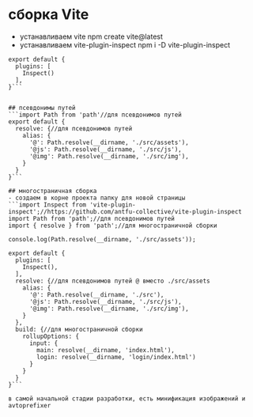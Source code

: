 # сборка Vite
- устанавливаем vite npm create vite@latest
- устанавливаем vite-plugin-inspect npm i -D vite-plugin-inspect
```import Inspect from 'vite-plugin-inspect'
export default {
  plugins: [
    Inspect()
  ],
}```


## псевдонимы путей
```import Path from 'path'//для псевдонимов путей
export default {
  resolve: {//для псевдонимов путей
    alias: {
      '@': Path.resolve(__dirname, './src/assets'),
      '@js': Path.resolve(__dirname, './src/js'),
      '@img': Path.resolve(__dirname, './src/img'),
    }
  }
}```

## многостраничная сборка
- создаем в корне проекта папку для новой страницы
```import Inspect from 'vite-plugin-inspect';//https://github.com/antfu-collective/vite-plugin-inspect
import Path from 'path';//для псевдонимов путей
import { resolve } from 'path';//для многостраничной сборки

console.log(Path.resolve(__dirname, './src/assets'));

export default {
  plugins: [
    Inspect(),
  ],
  resolve: {//для псевдонимов путей @ вместо ./src/assets
    alias: {
      '@': Path.resolve(__dirname, './src'),
      '@js': Path.resolve(__dirname, './src/js'),
      '@img': Path.resolve(__dirname, './src/img'),
    }
  },
  build: {//для многостраничной сборки
    rollupOptions: {
      input: {
        main: resolve(__dirname, 'index.html'),
        login: resolve(__dirname, 'login/index.html')
      }
    }
  }
}```

в самой начальной стадии разработки, есть минификация изображений и avtoprefixer